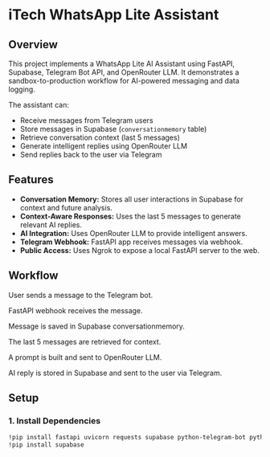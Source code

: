 # iTech WhatsApp Lite Assistant

## Overview
This project implements a WhatsApp Lite AI Assistant using FastAPI, Supabase, Telegram Bot API, and OpenRouter LLM. It demonstrates a sandbox-to-production workflow for AI-powered messaging and data logging.

The assistant can:  
- Receive messages from Telegram users  
- Store messages in Supabase (`conversationmemory` table)  
- Retrieve conversation context (last 5 messages)  
- Generate intelligent replies using OpenRouter LLM  
- Send replies back to the user via Telegram  

## Features
- **Conversation Memory:** Stores all user interactions in Supabase for context and future analysis.  
- **Context-Aware Responses:** Uses the last 5 messages to generate relevant AI replies.  
- **AI Integration:** Uses OpenRouter LLM to provide intelligent answers.  
- **Telegram Webhook:** FastAPI app receives messages via webhook.  
- **Public Access:** Uses Ngrok to expose a local FastAPI server to the web.
  
 ## Workflow

User sends a message to the Telegram bot.

FastAPI webhook receives the message.

Message is saved in Supabase conversationmemory.

The last 5 messages are retrieved for context.

A prompt is built and sent to OpenRouter LLM.

AI reply is stored in Supabase and sent to the user via Telegram.

## Setup

### 1. Install Dependencies
```bash
!pip install fastapi uvicorn requests supabase python-telegram-bot python-dotenv pyngrok nest_asyncio
!pip install supabase

